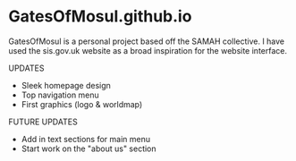 # GatesOfMosul.github.io


GatesOfMosul is a personal project based off the SAMAH collective. I have used the sis.gov.uk website as a broad inspiration for the website interface.



UPDATES

- Sleek homepage design
- Top navigation menu
- First graphics (logo & worldmap)

FUTURE UPDATES

- Add in text sections for main menu
- Start work on the "about us" section
